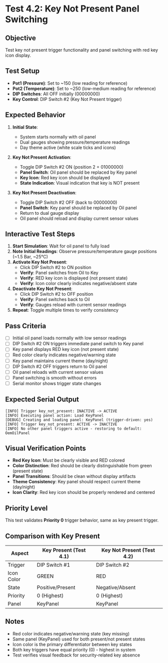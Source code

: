 # Test 4.2: Key Not Present Panel Switching

## Objective
Test key not present trigger functionality and panel switching with red key icon display.

## Test Setup
- **Pot1 (Pressure)**: Set to ~150 (low reading for reference)
- **Pot2 (Temperature)**: Set to ~250 (low-medium reading for reference)
- **DIP Switches**: All OFF initially (00000000)
- **Key Control**: DIP Switch #2 (Key Not Present trigger)

## Expected Behavior
1. **Initial State**:
   - System starts normally with oil panel
   - Dual gauges showing pressure/temperature readings
   - Day theme active (white scale ticks and icons)

2. **Key Not Present Activation**:
   - Toggle DIP Switch #2 ON (position 2 = 01000000)
   - **Panel Switch**: Oil panel should be replaced by Key panel
   - **Key Icon**: Red key icon should be displayed
   - **State Indication**: Visual indication that key is NOT present

3. **Key Not Present Deactivation**:
   - Toggle DIP Switch #2 OFF (back to 00000000)
   - **Panel Switch**: Key panel should be replaced by Oil panel
   - Return to dual gauge display
   - Oil panel should reload and display current sensor values

## Interactive Test Steps
1. **Start Simulation**: Wait for oil panel to fully load
2. **Note Initial Readings**: Observe pressure/temperature gauge positions (~1.5 Bar, ~25°C)
3. **Activate Key Not Present**:
   - Click DIP Switch #2 to ON position
   - **Verify**: Panel switches from Oil to Key
   - **Verify**: RED key icon is displayed (not present state)
   - **Verify**: Icon color clearly indicates negative/absent state
4. **Deactivate Key Not Present**:
   - Click DIP Switch #2 to OFF position
   - **Verify**: Panel switches back to Oil
   - **Verify**: Gauges reload with current sensor readings
5. **Repeat**: Toggle multiple times to verify consistency

## Pass Criteria
- [ ] Initial oil panel loads normally with low sensor readings
- [ ] DIP Switch #2 ON triggers immediate panel switch to Key panel
- [ ] Key panel displays RED key icon (not present state)
- [ ] Red color clearly indicates negative/warning state
- [ ] Key panel maintains current theme (day/night)
- [ ] DIP Switch #2 OFF triggers return to Oil panel
- [ ] Oil panel reloads with current sensor values
- [ ] Panel switching is smooth without errors
- [ ] Serial monitor shows trigger state changes

## Expected Serial Output
```
[INFO] Trigger key_not_present: INACTIVE -> ACTIVE
[INFO] Executing panel action: Load KeyPanel
[DEBUG] Creating and loading panel: KeyPanel (trigger-driven: yes)
[INFO] Trigger key_not_present: ACTIVE -> INACTIVE
[INFO] No other panel triggers active - restoring to default: OemOilPanel
```

## Visual Verification Points
- **Red Key Icon**: Must be clearly visible and RED colored
- **Color Distinction**: Red should be clearly distinguishable from green (present state)
- **Panel Transitions**: Should be clean without display artifacts
- **Theme Consistency**: Key panel should respect current theme (day/night)
- **Icon Clarity**: Red key icon should be properly rendered and centered

## Priority Level
This test validates **Priority 0** trigger behavior, same as key present trigger.

## Comparison with Key Present
| Aspect | Key Present (Test 4.1) | Key Not Present (Test 4.2) |
|--------|------------------------|----------------------------|
| Trigger | DIP Switch #1 | DIP Switch #2 |
| Icon Color | GREEN | RED |
| State | Positive/Present | Negative/Absent |
| Priority | 0 (Highest) | 0 (Highest) |
| Panel | KeyPanel | KeyPanel |

## Notes
- Red color indicates negative/warning state (key missing)
- Same panel (KeyPanel) used for both present/not present states
- Icon color is the primary differentiator between key states
- Both key triggers have equal priority (0) - highest in system
- Test verifies visual feedback for security-related key absence
